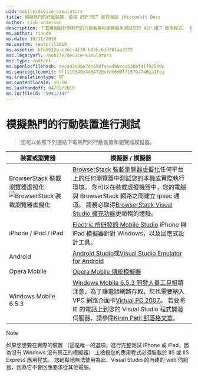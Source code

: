 ```yaml
---
uid: mobile/device-simulators
title: 模擬熱門的行動裝置，使用 ASP.NET 進行測試 |Microsoft Docs
author: rick-anderson
description: 下載模擬器針對熱門的行動裝置和瀏覽器來測試您的 ASP.NET 應用程式。 包含 iPhone、 Android、 BrowserStack 和更多功能。
ms.author: riande
ms.date: 10/11/2018
ms.custom: seoapril2019
ms.assetid: bfb5612e-c3ec-4f28-b43b-63d781aa2272
msc.legacyurl: /mobile/device-simulators
msc.type: content
ms.openlocfilehash: aec442e05a7db69dfaea4b0cca53bbf41792500c
ms.sourcegitcommit: 0f1119340e4464720cfd16d0ff15764746ea1fea
ms.translationtype: MT
ms.contentlocale: zh-TW
ms.lasthandoff: 04/09/2019
ms.locfileid: "59412147"
---
```

# <a name="simulate-popular-mobile-devices-for-testing"></a>模擬熱門的行動裝置進行測試

> 您可以依照下列連結下載熱門的行動裝置和瀏覽器模擬器。

| 裝置或瀏覽器 | 模擬器 / 模擬器 |
| --- | --- |
| BrowserStack 裝載瀏覽器虛擬化 ![BrowserStack 裝載瀏覽器虛擬化](device-simulators/_static/image1.png) | [BrowserStack 裝載瀏覽器虛擬化](http://browserstack.com)任何平台上的任何瀏覽器中測試您的本機或實際執行環境。 您可以在裝載虛擬機器中，您的電腦與 BrowserStack 網路之間建立 ipsec 通道。 請務必取得[BrowserStack Visual Studio 擴充功能](https://marketplace.visualstudio.com/items?itemName=browserstackcom.BrowserStack)更順暢的體驗。 |
| iPhone / iPod / iPad | [Electric 所研發的 Mobile Studio](http://www.electricplum.com/studio.aspx) iPhone 與 iPad 模擬器針對 Windows，以及回應式設計工具。 |
| Android | [Android Studio](https://developer.android.com/studio/)或[Visual Studio Emulator for Android](https://visualstudio.microsoft.com/vs/msft-android-emulator/) |
| Opera Mobile | [Opera Mobile 傳統模擬器](https://www.opera.com/developer/mobile-emulator) |
| Windows Mobile 6.5.3 | [Windows Mobile 6.5.3 開發人員工具組](https://www.microsoft.com/downloads/en/details.aspx?FamilyID=c0213f68-2e01-4e5c-a8b2-35e081dcf1ca&amp;displaylang=en)請注意，為了讓電話網路存取，您也需要納入 VPC 網路介面卡[Virtual PC 2007](https://www.microsoft.com/downloads/en/details.aspx?FamilyID=04d26402-3199-48a3-afa2-2dc0b40a73b6&amp;DisplayLang=en)。 若要將 IE 的電話上到您的 Visual Studio 程式開發伺服器，請參閱[Kiran Patil 部落格文章](http://kiranpatils.wordpress.com/2009/11/19/access-internetlocal-website-from-your-windows-mobile-device-emulators/)。 |

> [!NOTE]
> 如果您想要在實際的裝置 （這是唯一的選項，進行完整測試 iPhone 或 iPad，因為沒有 Windows 沒有真正的模擬器） 上檢視您的應用程式必須裝載於 IIS 或 IIS Express 應用程式。 您輕鬆地無法使用為此，Visual Studio 的內建的 web 伺服器，因為它不會回應要求從其他電腦。
